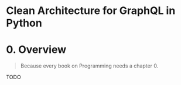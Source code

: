 # Clean Architecture for GraphQL in Python

# 0. Overview

> Because every book on Programming needs a chapter 0.

TODO
